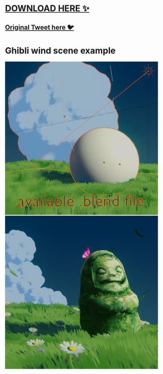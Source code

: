 # [DOWNLOAD HERE ✨](https://github.com/lucasromerodb/ghibli-wind-example/raw/main/ghibli_wind_scene_example.blend)
## [Original Tweet here 🐦](https://twitter.com/lucasromerodb/status/1348432050211213313)

# Ghibli wind scene example
![Example file](example.png)
![Original render](render.png)
